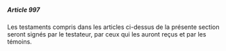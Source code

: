 ##### Article 997

Les testaments compris dans les articles ci-dessus de la présente section seront signés par le testateur, par ceux qui les auront reçus et par les témoins.

